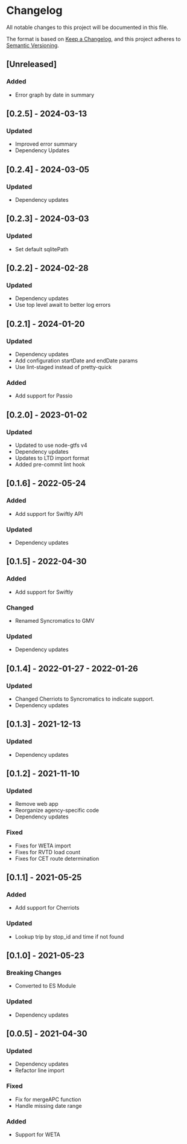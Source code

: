 # Changelog

All notable changes to this project will be documented in this file.

The format is based on [Keep a Changelog](https://keepachangelog.com/en/1.0.0/),
and this project adheres to [Semantic Versioning](https://semver.org/spec/v2.0.0.html).

## [Unreleased]

### Added

- Error graph by date in summary

## [0.2.5] - 2024-03-13

### Updated

- Improved error summary
- Dependency Updates

## [0.2.4] - 2024-03-05

### Updated

- Dependency updates

## [0.2.3] - 2024-03-03

### Updated

- Set default sqlitePath

## [0.2.2] - 2024-02-28

### Updated

- Dependency updates
- Use top level await to better log errors

## [0.2.1] - 2024-01-20

### Updated

- Dependency updates
- Add configuration startDate and endDate params
- Use lint-staged instead of pretty-quick

### Added
- Add support for Passio

## [0.2.0] - 2023-01-02

### Updated

- Updated to use node-gtfs v4
- Dependency updates
- Updates to LTD import format
- Added pre-commit lint hook

## [0.1.6] - 2022-05-24

### Added

- Add support for Swiftly API

### Updated

- Dependency updates

## [0.1.5] - 2022-04-30

### Added

- Add support for Swiftly

### Changed

- Renamed Syncromatics to GMV

### Updated

- Dependency updates

## [0.1.4] - 2022-01-27 - 2022-01-26

### Updated

- Changed Cherriots to Syncromatics to indicate support.
- Dependency updates

## [0.1.3] - 2021-12-13

### Updated

- Dependency updates

## [0.1.2] - 2021-11-10

### Updated

- Remove web app
- Reorganize agency-specific code
- Dependency updates

### Fixed

- Fixes for WETA import
- Fixes for RVTD load count
- Fixes for CET route determination

## [0.1.1] - 2021-05-25

### Added

- Add support for Cherriots

### Updated

- Lookup trip by stop_id and time if not found

## [0.1.0] - 2021-05-23

### Breaking Changes

- Converted to ES Module

### Updated

- Dependency updates

## [0.0.5] - 2021-04-30

### Updated

- Dependency updates
- Refactor line import

### Fixed

- Fix for mergeAPC function
- Handle missing date range

### Added

- Support for WETA
